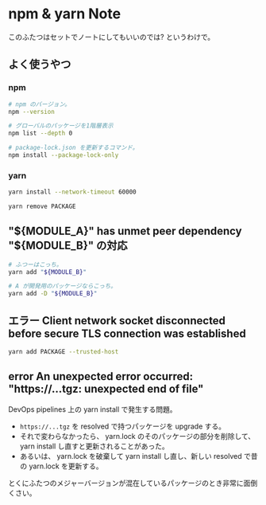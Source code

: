 npm & yarn Note
===

このふたつはセットでノートにしてもいいのでは? というわけで。

## よく使うやつ

### npm

```bash
# npm のバージョン。
npm --version

# グローバルのパッケージを1階層表示
npm list --depth 0

# package-lock.json を更新するコマンド。
npm install --package-lock-only
```

### yarn

```bash
yarn install --network-timeout 60000

yarn remove PACKAGE
```

## "${MODULE_A}" has unmet peer dependency "${MODULE_B}" の対応

```bash
# ふつーはこっち。
yarn add "${MODULE_B}"

# A が開発用のパッケージならこっち。
yarn add -D "${MODULE_B}"
```

## エラー Client network socket disconnected before secure TLS connection was established

```bash
yarn add PACKAGE --trusted-host
```

## error An unexpected error occurred: "https://...tgz: unexpected end of file"

DevOps pipelines 上の yarn install で発生する問題。

- `https://...tgz` を resolved で持つパッケージを upgrade する。
- それで変わらなかったら、 yarn.lock のそのパッケージの部分を削除して、 yarn install し直すと更新されることがあった。
- あるいは、 yarn.lock を破棄して yarn install し直し、新しい resolved で昔の yarn.lock を更新する。

とくにふたつのメジャーバージョンが混在しているパッケージのとき非常に面倒くさい。

